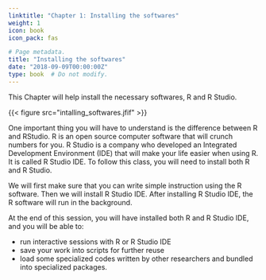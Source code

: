 ```yaml
---
linktitle: "Chapter 1: Installing the softwares"
weight: 1
icon: book
icon_pack: fas

# Page metadata.
title: "Installing the softwares"
date: "2018-09-09T00:00:00Z"
type: book  # Do not modify.
---
```


This Chapter will help install the necessary softwares, R and R Studio. 

{{< figure src="intalling_softwares.jfif" >}}  

One important thing you will have to understand is the difference between R and RStudio. R is an open source computer software that will crunch numbers for you. R Studio is a company who developed an Integrated Development Environment (IDE) that will make your life easier when using R. It is called R Studio IDE. To follow this class, you will need to install both R and R Studio. 

We will first make sure that you can write simple instruction using the R software. Then we will install R Studio IDE. After installing R Studio IDE, the R software will run in the background.

At the end of this session, you will have installed both R and R Studio IDE, and you will be able to:

+ run interactive sessions with R or R Studio IDE
+ save your work into scripts for further reuse
+ load some specialized codes written by other researchers and bundled into specialized packages.


